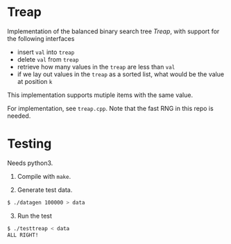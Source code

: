 # Treap
Implementation of the balanced binary search tree *Treap*, with support for the following interfaces

* insert `val` into `treap`
* delete `val` from `treap`
* retrieve how many values in the `treap` are less than `val`
* if we lay out values in the `treap` as a sorted list, what would be the value at position `k`

This implementation supports mutiple items with the same value.

For implementation, see `treap.cpp`. Note that the fast RNG in this repo is needed.

# Testing
Needs python3.

1. Compile with `make`.

2. Generate test data.
~~~ bash
$ ./datagen 100000 > data
~~~

3. Run the test
~~~ bash
$ ./testtreap < data
ALL RIGHT!
~~~
